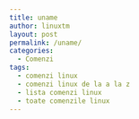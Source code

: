 ```yaml
---
title: uname
author: linuxtm
layout: post
permalink: /uname/
categories:
  - Comenzi
tags:
  - comenzi linux
  - comenzi linux de la a la z
  - lista comenzi linux
  - toate comenzile linux
---
```

